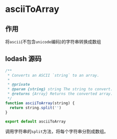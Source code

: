 # asciiToArray

## 作用

将`ascii`(不包含`unicode`编码)的字符串转换成数组

## lodash 源码

```js
/**
 * Converts an ASCII `string` to an array.
 *
 * @private
 * @param {string} string The string to convert.
 * @returns {Array} Returns the converted array.
 */
function asciiToArray(string) {
  return string.split('')
}

export default asciiToArray
```

调用字符串的`split`方法，将每个字符串分割成数组。